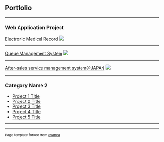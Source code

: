 ## Portfolio

---

### Web Application Project

[Electronic Medical Record](/sample_page)
<img src="images/dummy_thumbnail.jpg?raw=true"/>

---
[Queue Management System](/pdf/sample_presentation.pdf)
<img src="images/dummy_thumbnail.jpg?raw=true"/>

---
[After-sales service management system＠JAPAN](http://example.com/)
<img src="images/dummy_thumbnail.jpg?raw=true"/>

---

### Category Name 2

- [Project 1 Title](http://example.com/)
- [Project 2 Title](http://example.com/)
- [Project 3 Title](http://example.com/)
- [Project 4 Title](http://example.com/)
- [Project 5 Title](http://example.com/)

---




---
<p style="font-size:11px">Page template forked from <a href="https://github.com/evanca/quick-portfolio">evanca</a></p>
<!-- Remove above link if you don't want to attibute -->
